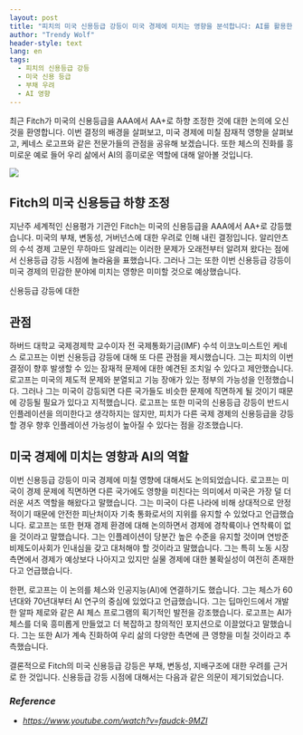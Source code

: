 ```yaml
---
layout: post
title: "피치의 미국 신용등급 강등이 미국 경제에 미치는 영향을 분석합니다: AI를 활용한 경제 체스 게임 "
author: "Trendy Wolf"
header-style: text
lang: en
tags:
  - 피치의 신용등급 강등
  - 미국 신용 등급
  - 부채 우려
  - AI 영향
---
```


최근 Fitch가 미국의 신용등급을 AAA에서 AA+로 하향 조정한 것에 대한 논의에 오신 것을 환영합니다. 이번 결정의 배경을 살펴보고, 미국 경제에 미칠 잠재적 영향을 살펴보고, 케네스 로고프와 같은 전문가들의 관점을 공유해 보겠습니다. 또한 체스의 진화를 흥미로운 예로 들어 우리 삶에서 AI의 흥미로운 역할에 대해 알아볼 것입니다. 

<img
    src="https://i.ytimg.com/vi/faudck-9MZI/hqdefault.jpg"
/>






## Fitch의 미국 신용등급 하향 조정

지난주 세계적인 신용평가 기관인 Fitch는 미국의 신용등급을 AAA에서 AA+로 강등했습니다. 미국의 부채, 변동성, 거버넌스에 대한 우려로 인해 내린 결정입니다. 알리안츠의 수석 경제 고문인 무하마드 알레리는 이러한 문제가 오래전부터 알려져 왔다는 점에서 신용등급 강등 시점에 놀라움을 표했습니다. 그러나 그는 또한 이번 신용등급 강등이 미국 경제의 민감한 분야에 미치는 영향은 미미할 것으로 예상했습니다. 

신용등급 강등에 대한 

## 관점

하버드 대학교 국제경제학 교수이자 전 국제통화기금(IMF) 수석 이코노미스트인 케네스 로고프는 이번 신용등급 강등에 대해 또 다른 관점을 제시했습니다. 그는 피치의 이번 결정이 향후 발생할 수 있는 잠재적 문제에 대한 예견된 조치일 수 있다고 제안했습니다. 로고프는 미국의 제도적 문제와 분열되고 기능 장애가 있는 정부의 가능성을 인정했습니다. 그러나 그는 미국이 강등되면 다른 국가들도 비슷한 문제에 직면하게 될 것이기 때문에 강등될 필요가 있다고 지적했습니다. 로고프는 또한 미국의 신용등급 강등이 반드시 인플레이션을 의미한다고 생각하지는 않지만, 피치가 다른 국제 경제의 신용등급을 강등할 경우 향후 인플레이션 가능성이 높아질 수 있다는 점을 강조했습니다. 



## 미국 경제에 미치는 영향과 AI의 역할

이번 신용등급 강등이 미국 경제에 미칠 영향에 대해서도 논의되었습니다. 로고프는 미국이 경제 문제에 직면하면 다른 국가에도 영향을 미친다는 의미에서 미국은 가장 덜 더러운 셔츠 역할을 해왔다고 말했습니다. 그는 미국이 다른 나라에 비해 상대적으로 안정적이기 때문에 안전한 피난처이자 기축 통화로서의 지위를 유지할 수 있었다고 언급했습니다. 로고프는 또한 현재 경제 환경에 대해 논의하면서 경제에 경착륙이나 연착륙이 없을 것이라고 말했습니다. 그는 인플레이션이 당분간 높은 수준을 유지할 것이며 연방준비제도이사회가 인내심을 갖고 대처해야 할 것이라고 말했습니다. 그는 특히 노동 시장 측면에서 경제가 예상보다 나아지고 있지만 실물 경제에 대한 불확실성이 여전히 존재한다고 언급했습니다.

한편, 로고프는 이 논의를 체스와 인공지능(AI)에 연결하기도 했습니다. 그는 체스가 60년대와 70년대부터 AI 연구의 중심에 있었다고 언급했습니다. 그는 딥마인드에서 개발한 알파 제로와 같은 AI 체스 프로그램의 획기적인 발전을 강조했습니다. 로고프는 AI가 체스를 더욱 흥미롭게 만들었고 더 복잡하고 창의적인 포지션으로 이끌었다고 말했습니다. 그는 또한 AI가 계속 진화하여 우리 삶의 다양한 측면에 큰 영향을 미칠 것이라고 추측했습니다.

결론적으로 Fitch의 미국 신용등급 강등은 부채, 변동성, 지배구조에 대한 우려를 근거로 한 것입니다. 신용등급 강등 시점에 대해서는 다음과 같은 의문이 제기되었습니다.


### _Reference_
- _https://www.youtube.com/watch?v=faudck-9MZI_

